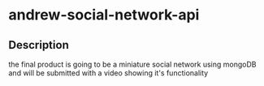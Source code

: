 # andrew-social-network-api

## Description
the final product is going to be a miniature social network using mongoDB and will be submitted with a video showing it's functionality